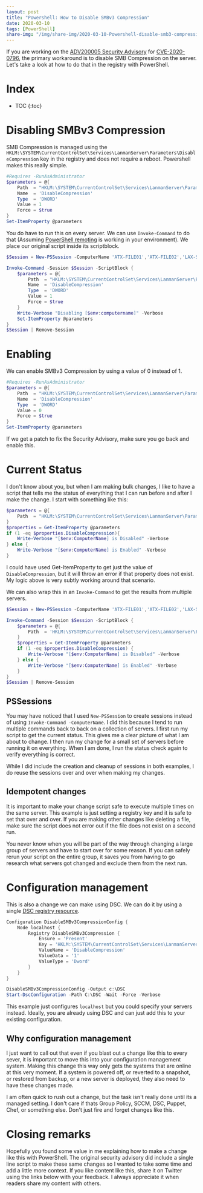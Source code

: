 ```yaml
---
layout: post
title: "Powershell: How to Disable SMBv3 Compression"
date: 2020-03-10
tags: [PowerShell]
share-img: "/img/share-img/2020-03-10-Powershell-disable-smb3-compression.png"
---
```


If you are working on the [ADV200005 Security Advisory](https://portal.msrc.microsoft.com/en-US/security-guidance/advisory/adv200005) for [CVE-2020-0796](https://cve.mitre.org/cgi-bin/cvename.cgi?name=CVE-2020-0796), the primary workaround is to disable SMB Compression on the server. Let's take a look at how to do that in the registry with PowerShell.
<!--more-->

# Index

* TOC
{:toc}

# Disabling SMBv3 Compression

SMB Compression is managed using the `HKLM:\SYSTEM\CurrentControlSet\Services\LanmanServer\Parameters\DisableCompression` key in the registry and does not require a reboot. Powershell makes this really simple.

``` powershell
#Requires -RunAsAdministrator
$parameters = @{
    Path  = "HKLM:\SYSTEM\CurrentControlSet\Services\LanmanServer\Parameters"
    Name  = 'DisableCompression'
    Type  = 'DWORD'
    Value = 1
    Force = $true
}
Set-ItemProperty @parameters
```

You do have to run this on every server. We can use `Invoke-Command` to do that (Assuming [PowerShell remoting](https://docs.microsoft.com/en-us/powershell/module/microsoft.powershell.core/about/about_remote_troubleshooting?view=powershell-7) is working in your environment). We place our original script inside its scriptblock.

``` powershell
$Session = New-PSSession -ComputerName 'ATX-FILE01','ATX-FILE02','LAX-SQL05'

Invoke-Command -Session $Session -ScriptBlock {
    $parameters = @{
        Path  = "HKLM:\SYSTEM\CurrentControlSet\Services\LanmanServer\Parameters"
        Name  = 'DisableCompression'
        Type  = 'DWORD'
        Value = 1
        Force = $true
    }
    Write-Verbose "Disabling [$env:computername]" -Verbose
    Set-ItemProperty @parameters
}
$Session | Remove-Session
```

# Enabling

We can enable SMBv3 Compression by using a value of 0 instead of 1.

``` powershell
#Requires -RunAsAdministrator
$parameters = @{
    Path  = "HKLM:\SYSTEM\CurrentControlSet\Services\LanmanServer\Parameters"
    Name  = 'DisableCompression'
    Type  = 'DWORD'
    Value = 0
    Force = $true
}
Set-ItemProperty @parameters
```

If we get a patch to fix the Security Advisory, make sure you go back and enable this.

# Current Status

I don't know about you, but when I am making bulk changes, I like to have a script that tells me the status of everything that I can run before and after I make the change. I start with something like this:

``` powershell
$parameters = @{
    Path  = "HKLM:\SYSTEM\CurrentControlSet\Services\LanmanServer\Parameters"
}
$properties = Get-ItemProperty @parameters
if (1 -eq $properties.DisableCompression){
    Write-Verbose "[$env:ComputerName] is Disabled" -Verbose
} else {
    Write-Verbose "[$env:ComputerName] is Enabled" -Verbose
}
```

I could have used Get-ItemProperty to get just the value of `DisableCompression`, but it will throw an error if that property does not exist. My logic above is very subtly working around that scenario.

We can also wrap this in an `Invoke-Command` to get the results from multiple servers.

``` powershell
$Session = New-PSSession -ComputerName 'ATX-FILE01','ATX-FILE02','LAX-SQL05'

Invoke-Command -Session $Session -ScriptBlock {
    $parameters = @{
        Path  = 'HKLM:\SYSTEM\CurrentControlSet\Services\LanmanServer\Parameters'
    }
    $properties = Get-ItemProperty @parameters
    if (1 -eq $properties.DisableCompression) {
        Write-Verbose "[$env:ComputerName] is Disabled" -Verbose
    } else {
        Write-Verbose "[$env:ComputerName] is Enabled" -Verbose
    }
}
$Session | Remove-Session
```

## PSSessions

You may have noticed that I used `New-PSSession` to create sessions instead of using `Invoke-Command -ComputerName`. I did this because I tend to run multiple commands back to back on a collection of servers. I first run my script to get the current status. This gives me a clear picture of what I am about to change. I then run my change for a small set of servers before running it on everything. When I am done, I run the status check again to verify everything is correct.

While I did include the creation and cleanup of sessions in both examples, I do reuse the sessions over and over when making my changes.

## Idempotent changes

It is important to make your change script safe to execute multiple times on the same server. This example is just setting a registry key and it is safe to set that over and over. If you are making other changes like deleting a file, make sure the script does not error out if the file does not exist on a second run.

You never know when you will be part of the way through changing a large group of servers and have to start over for some reason. If you can safely rerun your script on the entire group, it saves you from having to go research what servers got changed and exclude them from the next run.

# Configuration management

This is also a change we can make using DSC. We can do it by using a single [DSC registry resource](https://docs.microsoft.com/en-us/powershell/scripting/dsc/reference/resources/windows/registryresource?view=powershell-7).

``` powershell
Configuration DisableSMBv3CompressionConfig {
    Node localhost {
        Registry DisableSMBv3Compression {
            Ensure = 'Present'
            Key = 'HKLM:\SYSTEM\CurrentControlSet\Services\LanmanServer\Parameters'
            ValueName = 'DisableCompression'
            ValueData = '1'
            ValueType = 'Dword'
        }
    }
}

DisableSMBv3CompressionConfig -Output c:\DSC
Start-DscConfiguration -Path C:\DSC -Wait -Force -Verbose
```

This example just configures `localhost` but you could specify your servers instead. Ideally, you are already using DSC and can just add this to your existing configuration.

## Why configuration management

I just want to call out that even if you blast out a change like this to every sever, it is important to move this into your configuration management system. Making this change this way only gets the systems that are online at this very moment. If a system is powered off, or reverted to a snapshot, or restored from backup, or a new server is deployed, they also need to have these changes made.

I am often quick to rush out a change, but the task isn't really done until its a managed setting. I don't care if thats Group Policy, SCCM, DSC, Puppet, Chef, or something else. Don't just fire and forget changes like this.

# Closing remarks

Hopefully you found some value in me explaining how to make a change like this with PowerShell. The original security advisory did include a single line script to make these same changes so I wanted to take some time and add a little more context. If you like content like this, share it on Twitter using the links below with your feedback. I always appreciate it when readers share my content with others.
